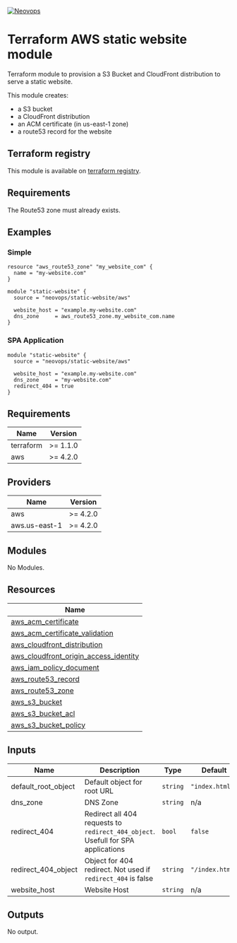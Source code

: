 [![Neovops](https://neovops.io/images/logos/neovops.svg)](https://neovops.io)

# Terraform AWS static website module

Terraform module to provision a S3 Bucket and CloudFront distribution to  
serve a static website.

This module creates:
 * a S3 bucket
 * a CloudFront distribution
 * an ACM certificate (in us-east-1 zone)
 * a route53 record for the website

## Terraform registry

This module is available on
[terraform registry](https://registry.terraform.io/modules/neovops/static-website/aws/latest).

## Requirements

The Route53 zone must already exists.

## Examples

### Simple

```hcl
resource "aws_route53_zone" "my_website_com" {
  name = "my-website.com"
}

module "static-website" {
  source = "neovops/static-website/aws"

  website_host = "example.my-website.com"
  dns_zone     = aws_route53_zone.my_website_com.name
}
```

### SPA Application

```hcl
module "static-website" {
  source = "neovops/static-website/aws"

  website_host = "example.my-website.com"
  dns_zone     = "my-website.com"
  redirect_404 = true
}
```

## Requirements

| Name | Version |
|------|---------|
| terraform | >= 1.1.0 |
| aws | >= 4.2.0 |

## Providers

| Name | Version |
|------|---------|
| aws | >= 4.2.0 |
| aws.us-east-1 | >= 4.2.0 |

## Modules

No Modules.

## Resources

| Name |
|------|
| [aws_acm_certificate](https://registry.terraform.io/providers/hashicorp/aws/latest/docs/resources/acm_certificate) |
| [aws_acm_certificate_validation](https://registry.terraform.io/providers/hashicorp/aws/latest/docs/resources/acm_certificate_validation) |
| [aws_cloudfront_distribution](https://registry.terraform.io/providers/hashicorp/aws/latest/docs/resources/cloudfront_distribution) |
| [aws_cloudfront_origin_access_identity](https://registry.terraform.io/providers/hashicorp/aws/latest/docs/resources/cloudfront_origin_access_identity) |
| [aws_iam_policy_document](https://registry.terraform.io/providers/hashicorp/aws/latest/docs/data-sources/iam_policy_document) |
| [aws_route53_record](https://registry.terraform.io/providers/hashicorp/aws/latest/docs/resources/route53_record) |
| [aws_route53_zone](https://registry.terraform.io/providers/hashicorp/aws/latest/docs/data-sources/route53_zone) |
| [aws_s3_bucket](https://registry.terraform.io/providers/hashicorp/aws/latest/docs/resources/s3_bucket) |
| [aws_s3_bucket_acl](https://registry.terraform.io/providers/hashicorp/aws/latest/docs/resources/s3_bucket_acl) |
| [aws_s3_bucket_policy](https://registry.terraform.io/providers/hashicorp/aws/latest/docs/resources/s3_bucket_policy) |

## Inputs

| Name | Description | Type | Default | Required |
|------|-------------|------|---------|:--------:|
| default\_root\_object | Default object for root URL | `string` | `"index.html"` | no |
| dns\_zone | DNS Zone | `string` | n/a | yes |
| redirect\_404 | Redirect all 404 requests to `redirect_404_object`. Usefull for SPA applications | `bool` | `false` | no |
| redirect\_404\_object | Object for 404 redirect. Not used if `redirect_404` is false | `string` | `"/index.html"` | no |
| website\_host | Website Host | `string` | n/a | yes |

## Outputs

No output.
